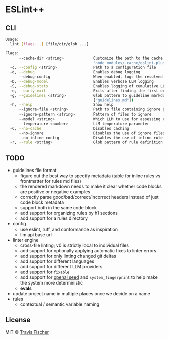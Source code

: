 # ESLint++

## CLI

```bash
Usage:
  lint [flags...] [file/dir/glob ...]

Flags:
      --cache-dir <string>             Customize the path to the cache directory (default:
                                       "node_modules/.cache/eslint-plus-plus")
  -c, --config <string>                Path to a configuration file
  -d, --debug                          Enables debug logging
      --debug-config                   When enabled, logs the resolved config and parsed rules and then exits
  -D, --debug-model                    Enables verbose LLM logging
  -S, --debug-stats                    Enables logging of cumulative LLM stats at the end, including total tokens and cost
  -e, --early-exit                     Exits after finding the first error
  -g, --guidelines <string>            Glob pattern to guideline markdown files containing rule definitions (default:
                                       ["guidelines.md"])
  -h, --help                           Show help
      --ignore-file <string>           Path to file containing ignore patterns (default: ".eslint-plus-plus-ignore")
      --ignore-pattern <string>        Pattern of files to ignore
      --model <string>                 Which LLM to use for assessing rule conformance (default: "gpt-4-turbo-preview")
      --temperature <number>           LLM temperature parameter
  -C, --no-cache                       Disables caching
      --no-ignore                      Disables the use of ignore files and patterns
      --no-inline-config               Disables the use of inline rule config inside of source files
  -r, --rule <string>                  Glob pattern of rule definition markdown files.
```

## TODO

- guidelines file format
  - figure out the best way to specify metadata (table for inline rules vs frontmatter for rules md files)
  - the rendered markdown needs to make it clear whether code blocks are positive or negative examples
  - correctly parse good/bad/correct/incorrect headers instead of just code block metadata
  - support both in the same code block
  - add support for organizing rules by h1 sections
  - add support for a rules directory
- config
  - use eslint, ruff, and conformance as inspiration
  - llm api base url
- linter engine
  - cross-file linting; v0 is strictly local to individual files
  - add support for optionally applying automatic fixes to linter errors
  - add support for only linting changed git deltas
  - add support for different languages
  - add support for different LLM providers
  - add support for `fixable`
  - add support for [openai seed](https://platform.openai.com/docs/api-reference/chat/create#chat-create-seed) and `system_fingerprint` to help make the system more deterministic
  - **evals**
- update project name in multiple places once we decide on a name
- rules
  - contextual / semantic variable naming

## License

MIT © [Travis Fischer](https://transitivebullsh.it)
